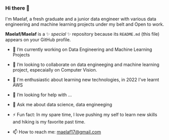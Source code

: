 ### Hi there 👋
I'm Maelaf, a fresh graduate and a junior data engineer with various data engineering and machine learning projects under my belt and Open to work.

**Maelaf/Maelaf** is a ✨ _special_ ✨ repository because its `README.md` (this file) appears on your GitHub profile.


- 🔭 I’m currently working on Data Engineering and Machine Learning Projects
- 👯 I’m looking to collaborate on data engineeging and machine learning project, especaially on Computer Vision.
- 👀 I'm enthusiastic about learning new technologies, in 2022 I've learnt AWS
- 🤔 I’m looking for help with ...
- 💬 Ask me about data science, data engineeging

- ⚡ Fun fact: In my spare time, I love pushing my self to learn new skills and hiking is my favorite past time.
- 📫 How to reach me: maelaf17@gmail.com 

